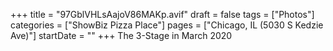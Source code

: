 +++
title = "97GblVHLsAajoV86MAKp.avif"
draft = false
tags = ["Photos"]
categories = ["ShowBiz Pizza Place"]
pages = ["Chicago, IL (5030 S Kedzie Ave)"]
startDate = ""
+++
The 3-Stage in March 2020
